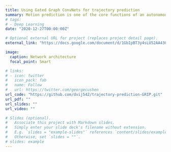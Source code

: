```yaml
---
title: Using Gated Graph ConvNets for trajectory prediction
summary: Motion prediction is one of the core functions of an autonomous driving car. This can serve as an important tool for path planning considering dynamic obstacles whose trajectory can be predicted. Gated Graph ConvNets having Node-Edge-Node communication are used to effectively formulate the relations between the neighboring vehicles. The future motion of the vehicles is predicted with accuracy up to 4 meters on average for next 3 seconds. 
# tags:
# - Deep Learning
date: "2020-12-27T00:00:00Z"

# Optional external URL for project (replaces project detail page).
external_link: "https://docs.google.com/document/d/1GbIpBT3y4sLU52AA43QFNBl2UP8EbGjVrD0K5zXRAkA/edit?usp=sharing"

image:
  caption: Network architecture
  focal_point: Smart

# links:
# - icon: twitter
#   icon_pack: fab
#   name: Follow
#   url: https://twitter.com/georgecushen
url_code: "https://github.com/dvij542/trajectory-prediction-GRIP.git"
url_pdf: ""
url_slides: ""
url_video: ""

# Slides (optional).
#   Associate this project with Markdown slides.
#   Simply enter your slide deck's filename without extension.
#   E.g. `slides = "example-slides"` references `content/slides/example-slides.md`.
#   Otherwise, set `slides = ""`.
# slides: example
---
```


